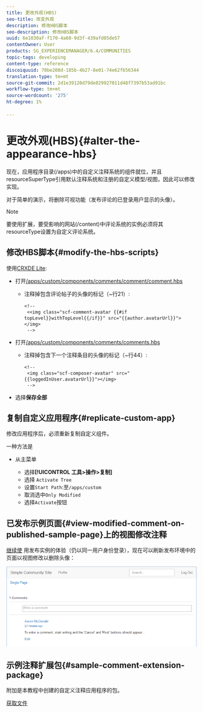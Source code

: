```yaml
---
title: 更改外观(HBS)
seo-title: 改变外观
description: 修改HBS脚本
seo-description: 修改HBS脚本
uuid: 6e1030af-f170-4a60-9d3f-439afd05de57
contentOwner: User
products: SG_EXPERIENCEMANAGER/6.4/COMMUNITIES
topic-tags: developing
content-type: reference
discoiquuid: 70be208d-185b-4b27-8e01-74e62f656344
translation-type: tm+mt
source-git-commit: 2d1e39120d79de029927011d48f7397b53ad91bc
workflow-type: tm+mt
source-wordcount: '275'
ht-degree: 1%

---
```



# 更改外观(HBS){#alter-the-appearance-hbs}

现在，应用程序目录(/apps)中的自定义注释系统的组件就位，并且resourceSuperType引用默认注释系统和注册的自定义模型/视图，因此可以修改实现。

对于简单的演示，将删除可视功能（发布评论的已登录用户显示的头像）。

>[!NOTE]
>
>要使用扩展，要受影响的网站(/content)中评论系统的实例必须将其resourceType设置为自定义评论系统。

## 修改HBS脚本{#modify-the-hbs-scripts}

使用[CRXDE Lite](../../help/sites-developing/developing-with-crxde-lite.md):

* 打开[/apps/custom/components/comments/comment/comment.hbs](http://localhost:4502/crx/de/index.jsp#/apps/custom/components/comments/comment/comment.hbs)

   * 注释掉包含评论帖子的头像的标记（~行21）:

      ```
      <!--
       <<img class="scf-comment-avatar {{#if topLevel}}withTopLevel{{/if}}" src="{{author.avatarUrl}}"></img>
       -->
      ```

* 打开[/apps/custom/components/comments/comments.hbs](http://localhost:4502/crx/de/index.jsp#/apps/custom/components/comments/comments.hbs)

   * 注释掉包含下一个注释条目的头像的标记（~行44）:

      ```
      <!--
       <img class="scf-composer-avatar" src="{{loggedInUser.avatarUrl}}"></img>
       -->
      ```

* 选择&#x200B;**保存全部**

## 复制自定义应用程序{#replicate-custom-app}

修改应用程序后，必须重新复制自定义组件。

一种方法是

* 从主菜单

   * 选择&#x200B;**[!UICONTROL 工具>操作>复制]**
   * 选择 `Activate Tree`
   * 设置`Start Path`:至`/apps/custom`
   * 取消选中`Only Modified`
   * 选择`Activate`按钮

## 已发布示例页面{#view-modified-comment-on-published-sample-page}上的视图修改注释

[继续使](extend-sample-page.md#publish-sample-page) 用发布实例的体验（仍以同一用户身份登录），现在可以刷新发布环境中的页面以视图修改以删除头像：

![chlimage_1-81](assets/chlimage_1-81.png)

## 示例注释扩展包{#sample-comment-extension-package}

附加是本教程中创建的自定义注释应用程序的包。

[获取文件](assets/sample-comment-extension-6-1-fp3.zip)